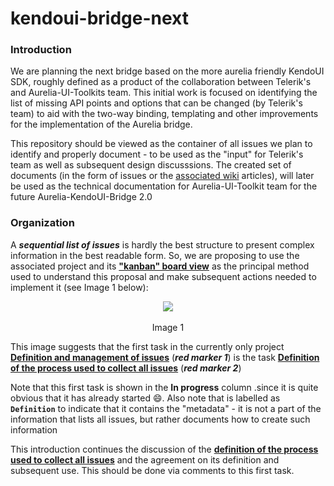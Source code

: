 # kendoui-bridge-next

### Introduction

We are planning the next bridge based on the more aurelia friendly KendoUI SDK, roughly defined as a product of the collaboration between Telerik's and Aurelia-UI-Toolkits team. This initial work is focused on identifying the list of missing API points and options that can be changed (by Telerik's team) to aid with the two-way binding, templating and other improvements for the implementation of the Aurelia bridge.

This repository should be viewed as the container of all issues we plan to identify and properly document - to be used as the "input" for Telerik's team as well as subsequent design discusssions. The created set of documents (in the form of issues or the [associated wiki](https://github.com/aurelia-ui-toolkits/kendoui-bridge-next/wiki) articles), will later be used as the technical documentation for Aurelia-UI-Toolkit team for the future Aurelia-KendoUI-Bridge 2.0 

### Organization

A ___sequential list of issues___ is hardly the best structure to present complex information in the best readable form. So, we are proposing to use the associated project and its **["kanban" board view](https://github.com/aurelia-ui-toolkits/kendoui-bridge-next/projects/2)** as the principal method used to understand this proposal and make subsequent actions needed to implement it (see Image 1 below):

<p align=center>
  <img src="https://user-images.githubusercontent.com/2712405/29006782-87e2e3ac-7ac4-11e7-80d0-a4d72ada7f2c.png"></img>
 <br><br>
 Image 1
</p>

This image suggests that the first task in the currently only project **[Definition and management of issues](https://github.com/aurelia-ui-toolkits/kendoui-bridge-next/projects/2)** (***red marker 1***) is the task **[Definition of the process used to collect all issues](https://github.com/aurelia-ui-toolkits/kendoui-bridge-next/issues/1)** (***red marker 2***)

Note that this first task is shown in the **In progress** column .since it is quite obvious that it has already started :smile:. Also note that is labelled as **`Definition`** to indicate that it contains the "metadata" - it is not a part of the information that lists all issues, but rather documents how to create such information

This introduction continues the discussion of the **[definition of the process used to collect all issues](https://github.com/aurelia-ui-toolkits/kendoui-bridge-next/issues/1)** and the agreement on its definition and subsequent use. This should be done via comments to this first task.



